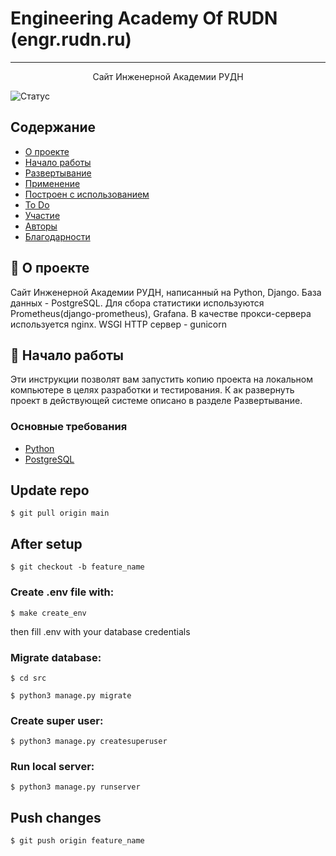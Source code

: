 # Engineering Academy Of RUDN (engr.rudn.ru)

<div align="center">
</div>

---

<p align="center">Сайт Инженерной Академии РУДН<br></p>

![Статус](https://img.shields.io/badge/status-active-success.svg)

## Содержание

- [О проекте](#-о-проекте)
- [Начало работы](#getting_started)
- [Развертывание](#deployment)
- [Применение](#usage)
- [Построен с использованием](#built_using)
- [To Do](../TODO.md)
- [Участие](../CONTRIBUTING.md)
- [Авторы](#authors)
- [Благодарности](#acknowledgement)

## 🧐 О проекте

Сайт Инженерной Академии РУДН, написанный на Python, Django.
База данных - PostgreSQL.
Для сбора статистики используются Prometheus(django-prometheus), Grafana.
В качестве прокси-сервера используется nginx.
WSGI HTTP сервер - gunicorn

## 🏁 Начало работы

Эти инструкции позволят вам запустить копию проекта на локальном компьютере в целях разработки и тестирования. К ак развернуть проект в действующей системе описано в разделе Развертывание.

### Основные требования

- [Python ](https://www.postgresql.org/)
- [PostgreSQL](https://www.postgresql.org/)

## Update repo

`$ git pull origin main`

## After setup

`$ git checkout -b feature_name`

### Create .env file with:

`$ make create_env`

then fill .env with your database credentials

### Migrate database:

`$ cd src`

`$ python3 manage.py migrate`

### Create super user:

`$ python3 manage.py createsuperuser`

### Run local server:

`$ python3 manage.py runserver`

## Push changes

`$ git push origin feature_name`
